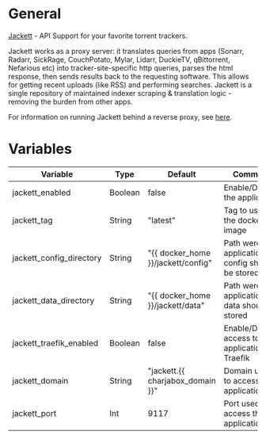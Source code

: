 # General
[Jackett](https://github.com/Jackett/Jackett) - API Support for your favorite torrent trackers. 

Jackett works as a proxy server: it translates queries from apps (Sonarr, Radarr, SickRage, CouchPotato, Mylar, Lidarr, DuckieTV, qBittorrent, Nefarious etc) into tracker-site-specific http queries, parses the html response, then sends results back to the requesting software. This allows for getting recent uploads (like RSS) and performing searches. Jackett is a single repository of maintained indexer scraping & translation logic - removing the burden from other apps.

For information on running Jackett behind a reverse proxy, see [here](https://github.com/Jackett/Jackett#running-jackett-behind-a-reverse-proxy).

# Variables

| Variable                 | Type    | Default                            | Comment                                          |
|--------------------------|---------|------------------------------------|--------------------------------------------------|
| jackett_enabled          | Boolean | false                              | Enable/Disable the application                   |
| jackett_tag              | String  | "latest"                           | Tag to use for the docker image                  |
| jackett_config_directory | String  | "{{ docker_home }}/jackett/config" | Path were application config should be stored    |
| jackett_data_directory   | String  | "{{ docker_home }}/jackett/data"   | Path were application data should be stored      |
| jackett_traefik_enabled  | Boolean | false                              | Enable/Disable access to application via Traefik |
| jackett_domain           | String  | "jackett.{{ charjabox_domain }}"   | Domain used to access the application            |
| jackett_port             | Int     | 9117                               | Port used to access the application              |

